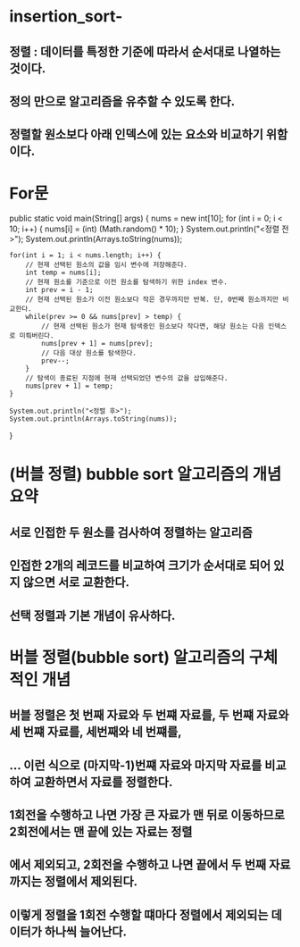 # insertion_sort-
## 정렬 : 데이터를 특정한 기준에 따라서 순서대로 나열하는 것이다.
## 정의 만으로 알고리즘을 유추할 수 있도록 한다.
## 정렬할 원소보다 아래 인덱스에 있는 요소와 비교하기 위함이다.

# For문
public static void main(String[] args) {
	nums = new int[10];
	for (int i = 0; i < 10; i++) {
		nums[i] = (int) (Math.random() * 10);
	}
	System.out.println("<정렬 전>");
	System.out.println(Arrays.toString(nums));
	
	for(int i = 1; i < nums.length; i++) {
		// 현재 선택된 원소의 값을 임시 변수에 저장해준다.
		int temp = nums[i];
		// 현재 원소를 기준으로 이전 원소를 탐색하기 위한 index 변수.
		int prev = i - 1;
		// 현재 선택된 원소가 이전 원소보다 작은 경우까지만 반복. 단, 0번째 원소까지만 비교한다.
		while(prev >= 0 && nums[prev] > temp) {
			// 현재 선택된 원소가 현재 탐색중인 원소보다 작다면, 해당 원소는 다음 인덱스로 미뤄버린다.
			nums[prev + 1] = nums[prev];
			// 다음 대상 원소를 탐색한다.
			prev--;
		}
		// 탐색이 종료된 지점에 현재 선택되었던 변수의 값을 삽입해준다.
		nums[prev + 1] = temp;
	}
	
	System.out.println("<정렬 후>");
	System.out.println(Arrays.toString(nums));
}


# (버블 정렬) bubble sort 알고리즘의 개념 요약

## 서로 인접한 두 원소를 검사하여 정렬하는 알고리즘
## 인접한 2개의 레코드를 비교하여 크기가 순서대로 되어 있지 않으면 서로 교환한다.
## 선택 정렬과 기본 개념이 유사하다.


# 버블 정렬(bubble sort) 알고리즘의 구체적인 개념
## 버블 정렬은 첫 번째 자료와 두 번쨰 자료를, 두 번쨰 자료와 세 번쨰 자료를, 세번째와 네 번쨰를,
## ... 이런 식으로 (마지막-1)번쨰 자료와 마지막 자료를 비교하여 교환하면서 자료를 정렬한다.
## 1회전을 수행하고 나면 가장 큰 자료가 맨 뒤로 이동하므로 2회전에서는 맨 끝에 있는 자료는 정렬
## 에서 제외되고, 2회전을 수행하고 나면 끝에서 두 번째 자료까지는 정렬에서 제외된다.
## 이렇게 정렬을 1회전 수행할 떄마다 정렬에서 제외되는 데이터가 하나씩 늘어난다.
